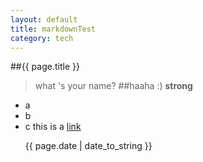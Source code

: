 ```yaml
---
layout: default
title: markdownTest
category: tech
---
```

##{{ page.title }}

>what 's your name?
>##haaha
>:) **strong**
+ a
+ b
+ c
this is a [link](http://www.baidu.com "title baidu link")
<br /><p>{{ page.date | date_to_string }}</p>
